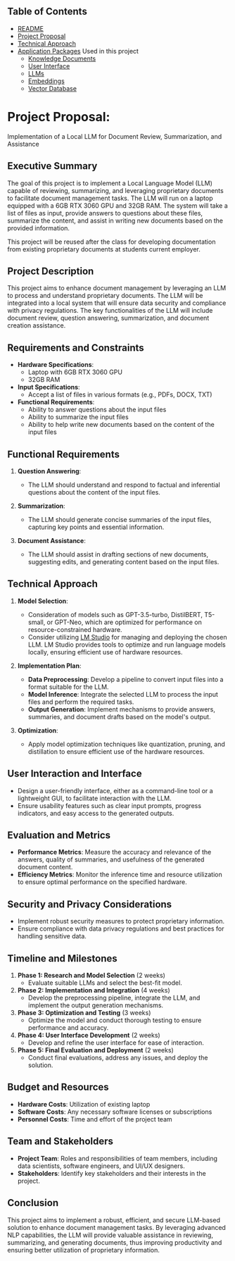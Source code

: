 ## Table of Contents

 - [README](README.md)
 - [Project Proposal](project_proposal.md)
 - [Technical Approach](technical_approach.md)
 - [Application Packages](docs/application_packages.md) Used in this project
   - [Knowledge Documents](docs/knowledge_documents.md)
   - [User Interface](docs/user_interface.md)
   - [LLMs](docs/LLMs.md)
   - [Embeddings](docs/embedding.md)
   - [Vector Database](docs/vectorDB.md)


# Project Proposal:

Implementation of a Local LLM for Document Review, Summarization, and Assistance



## Executive Summary

The goal of this project is to implement a Local Language Model (LLM) capable of reviewing, summarizing, and leveraging proprietary documents to facilitate document management tasks. The LLM will run on a laptop equipped with a 6GB RTX 3060 GPU and 32GB RAM. The system will take a list of files as input, provide answers to questions about these files, summarize the content, and assist in writing new documents based on the provided information.

This project will be reused after the class for developing documentation from existing proprietary documents at students current employer.

## Project Description

This project aims to enhance document management by leveraging an LLM to process and understand proprietary documents. The LLM will be integrated into a local system that will ensure data security and compliance with privacy regulations. The key functionalities of the LLM will include document review, question answering, summarization, and document creation assistance.

## Requirements and Constraints

-   **Hardware Specifications**:
    -   Laptop with 6GB RTX 3060 GPU
    -   32GB RAM
-   **Input Specifications**:
    -   Accept a list of files in various formats (e.g., PDFs, DOCX, TXT)
-   **Functional Requirements**:
    -   Ability to answer questions about the input files
    -   Ability to summarize the input files
    -   Ability to help write new documents based on the content of the input files

## Functional Requirements

1.  **Question Answering**:
    
    -   The LLM should understand and respond to factual and inferential questions about the content of the input files.
2.  **Summarization**:
    
    -   The LLM should generate concise summaries of the input files, capturing key points and essential information.
3.  **Document Assistance**:
    
    -   The LLM should assist in drafting sections of new documents, suggesting edits, and generating content based on the input files.

## Technical Approach

1.  **Model Selection**:
    
    -   Consideration of models such as GPT-3.5-turbo, DistilBERT, T5-small, or GPT-Neo, which are optimized for performance on resource-constrained hardware.
    -   Consider utilizing [LM Studio](https://lmstudio.ai/) for managing and deploying the chosen LLM. LM Studio provides tools to optimize and run language models locally, ensuring efficient use of hardware resources.
2.  **Implementation Plan**:
    
    -   **Data Preprocessing**: Develop a pipeline to convert input files into a format suitable for the LLM.
    -   **Model Inference**: Integrate the selected LLM to process the input files and perform the required tasks.
    -   **Output Generation**: Implement mechanisms to provide answers, summaries, and document drafts based on the model's output.
3.  **Optimization**:
    
    -   Apply model optimization techniques like quantization, pruning, and distillation to ensure efficient use of the hardware resources.

## User Interaction and Interface

-   Design a user-friendly interface, either as a command-line tool or a lightweight GUI, to facilitate interaction with the LLM.
-   Ensure usability features such as clear input prompts, progress indicators, and easy access to the generated outputs.

## Evaluation and Metrics

-   **Performance Metrics**: Measure the accuracy and relevance of the answers, quality of summaries, and usefulness of the generated document content.
-   **Efficiency Metrics**: Monitor the inference time and resource utilization to ensure optimal performance on the specified hardware.

## Security and Privacy Considerations

-   Implement robust security measures to protect proprietary information.
-   Ensure compliance with data privacy regulations and best practices for handling sensitive data.

## Timeline and Milestones

1.  **Phase 1: Research and Model Selection** (2 weeks)
    -   Evaluate suitable LLMs and select the best-fit model.
2.  **Phase 2: Implementation and Integration** (4 weeks)
    -   Develop the preprocessing pipeline, integrate the LLM, and implement the output generation mechanisms.
3.  **Phase 3: Optimization and Testing** (3 weeks)
    -   Optimize the model and conduct thorough testing to ensure performance and accuracy.
4.  **Phase 4: User Interface Development** (2 weeks)
    -   Develop and refine the user interface for ease of interaction.
5.  **Phase 5: Final Evaluation and Deployment** (2 weeks)
    -   Conduct final evaluations, address any issues, and deploy the solution.

## Budget and Resources

-   **Hardware Costs**: Utilization of existing laptop
-   **Software Costs**: Any necessary software licenses or subscriptions
-   **Personnel Costs**: Time and effort of the project team

## Team and Stakeholders

-   **Project Team**: Roles and responsibilities of team members, including data scientists, software engineers, and UI/UX designers.
-   **Stakeholders**: Identify key stakeholders and their interests in the project.

## Conclusion

This project aims to implement a robust, efficient, and secure LLM-based solution to enhance document management tasks. By leveraging advanced NLP capabilities, the LLM will provide valuable assistance in reviewing, summarizing, and generating documents, thus improving productivity and ensuring better utilization of proprietary information.